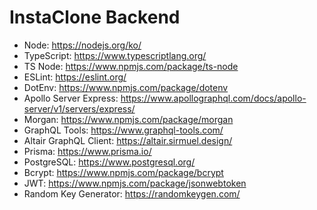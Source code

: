 # InstaClone Backend

- Node: https://nodejs.org/ko/
- TypeScript: https://www.typescriptlang.org/
- TS Node: https://www.npmjs.com/package/ts-node
- ESLint: https://eslint.org/
- DotEnv: https://www.npmjs.com/package/dotenv
- Apollo Server Express: https://www.apollographql.com/docs/apollo-server/v1/servers/express/
- Morgan: https://www.npmjs.com/package/morgan
- GraphQL Tools: https://www.graphql-tools.com/
- Altair GraphQL Client: https://altair.sirmuel.design/
- Prisma: https://www.prisma.io/
- PostgreSQL: https://www.postgresql.org/
- Bcrypt: https://www.npmjs.com/package/bcrypt
- JWT: https://www.npmjs.com/package/jsonwebtoken
- Random Key Generator: https://randomkeygen.com/
